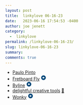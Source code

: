 ```yaml
---
layout: post
title:  linkylove 06-16-23
date:   2023-06-16 17:54:53 -0400
author: joe jenett
category:
  -  linkylove
permalink: /linkylove-06-16-23/
slug: linkylove-06-16-23
summary: 
comments: true
---
```

<ul class="linkylove">
	<li><a title="paulo pinto dot page" href="https://paulopinto.page/">Paulo Pinto</a></li>
	<li><a title="Fretboard Fly" href="https://www.fretboardfly.com/">Fretboard Fly</a> <a class="normaltext" title="source" href="https://news.ycombinator.com/user?id=udit99"><img src="/images/left-arrow.png" alt="" width="18"></a></li>
	<li><a title="Byline" href="https://www.bylinebyline.com/">Byline</a> <a class="normaltext" title="source" href="https://waxy.org/2023/06/byline/"><img src="/images/left-arrow.png" alt="" width="18"></a></li>
	<li><a title="delightful creative tools" href="https://delightful.club/delightful-creative-tools/">delightful creative tools</a> <a href="https://pinboard.in/u:vylycyn">📌</a></li>
	<li><a title="Wonky" href="https://pudding.cool/2023/06/groove/">Wonky</a> <a class="normaltext" title="source" href="https://news.ycombinator.com/user?id=mrzool"><img src="/images/left-arrow.png" alt="" width="18"></a></li>
</ul>
<a href="https://brid.gy/publish/mastodon"></a>
